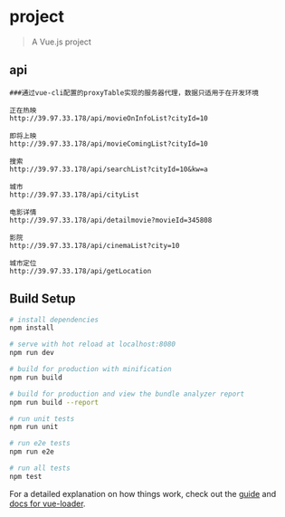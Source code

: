 # project

> A Vue.js project

## api
```
###通过vue-cli配置的proxyTable实现的服务器代理，数据只适用于在开发环境

正在热映
http://39.97.33.178/api/movieOnInfoList?cityId=10

即将上映
http://39.97.33.178/api/movieComingList?cityId=10

搜索
http://39.97.33.178/api/searchList?cityId=10&kw=a

城市
http://39.97.33.178/api/cityList

电影详情
http://39.97.33.178/api/detailmovie?movieId=345808

影院
http://39.97.33.178/api/cinemaList?city=10

城市定位
http://39.97.33.178/api/getLocation
```

## Build Setup

``` bash
# install dependencies
npm install

# serve with hot reload at localhost:8080
npm run dev

# build for production with minification
npm run build

# build for production and view the bundle analyzer report
npm run build --report

# run unit tests
npm run unit

# run e2e tests
npm run e2e

# run all tests
npm test
```
For a detailed explanation on how things work, check out the [guide](http://vuejs-templates.github.io/webpack/) and [docs for vue-loader](http://vuejs.github.io/vue-loader).
